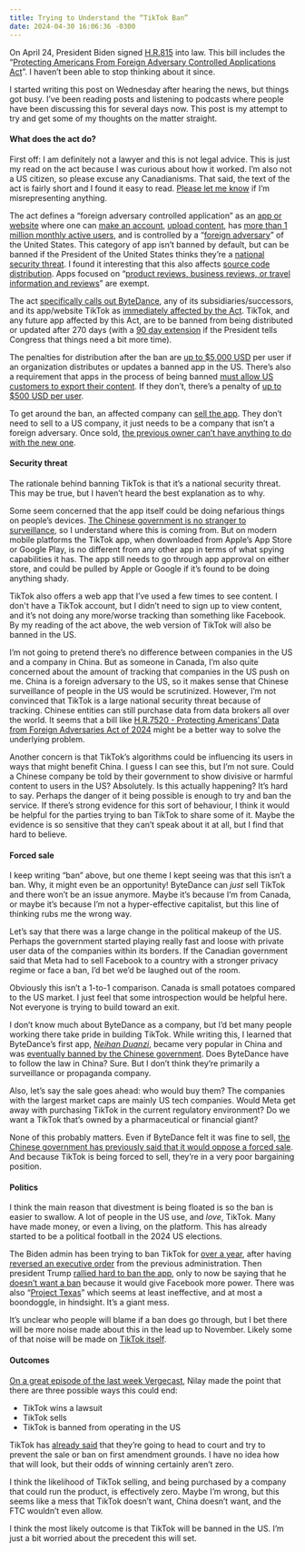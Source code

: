 ```yaml
---
title: Trying to Understand the “TikTok Ban”
date: 2024-04-30 16:06:36 -0300
---
```


On April 24, President Biden signed [H.R.815](https://www.congress.gov/bill/118th-congress/house-bill/815/text/enr) into law. This bill includes the “[Protecting Americans From Foreign Adversary Controlled Applications Act](https://www.congress.gov/bill/118th-congress/house-bill/815/text/enr#toc-HA3ED19E8F4F24124B4029233F64B1549)”. I haven’t been able to stop thinking about it since.

I started writing this post on Wednesday after hearing the news, but things got busy. I’ve been reading posts and listening to podcasts where people have been discussing this for several days now. This post is my attempt to try and get some of my thoughts on the matter straight.

#### What does the act do?
First off: I am definitely not a lawyer and this is not legal advice. This is just my read on the act because I was curious about how it worked. I’m also not a US citizen, so please excuse any Canadianisms. That said, the text of the act is fairly short and I found it easy to read. [Please let me know](https://mastodon.social/@gavinanderegg) if I’m misrepresenting anything.

The act defines a “foreign adversary controlled application” as an [app or website](https://www.congress.gov/bill/118th-congress/house-bill/815/text/enr#H0A2584ACDBA6421CB9228F949380BDFB) where one can [make an account](https://www.congress.gov/bill/118th-congress/house-bill/815/text/enr#H046152EA805B4BB59EF4B0D61FC28955), [upload content](https://www.congress.gov/bill/118th-congress/house-bill/815/text/enr#H20449E048F9F46999ACE330FF40F142A), has [more than 1 million monthly active users](https://www.congress.gov/bill/118th-congress/house-bill/815/text/enr#HE9A287BADE704149A56CE757C6333722), and is controlled by a “[foreign adversary](https://www.congress.gov/bill/118th-congress/house-bill/815/text/enr#H14ADA5ED58F64079B9A80EF8768B536B)” of the United States. This category of app isn’t banned by default, but can be banned if the President of the United States thinks they’re a [national security threat](https://www.congress.gov/bill/118th-congress/house-bill/815/text/enr#HC983D075793644D698D2342BEA2D707D). I found it interesting that this also affects [source code distribution](https://www.congress.gov/bill/118th-congress/house-bill/815/text/enr#H052BF57E9C8746E7A1B93A2B38E1396A). Apps focused on “[product reviews, business reviews, or travel information and reviews](https://www.congress.gov/bill/118th-congress/house-bill/815/text/enr#H1CC4FCDAE2F54BA1BC38BBA071BC5050)” are exempt.

The act [specifically calls out ByteDance](https://www.congress.gov/bill/118th-congress/house-bill/815/text/enr/#H0A2584ACDBA6421CB9228F949380BDFB), any of its subsidiaries/successors, and its app/website TikTok as [immediately affected by the Act](https://www.congress.gov/bill/118th-congress/house-bill/815/text/enr#H5E38C02E012E4FB5A5CCF1573A786032). TikTok, and any future app affected by this Act, are to be banned from being distributed or updated after 270 days (with a [90 day extension](https://www.congress.gov/bill/118th-congress/house-bill/815/text/enr#H22D8E2C85C144E68BDA42909FF197DB3) if the President tells Congress that things need a bit more time).

The penalties for distribution after the ban are [up to $5,000 USD](https://www.congress.gov/bill/118th-congress/house-bill/815/text/enr#H442D431CB5134108A7CF27D876EBF1BD) per user if an organization distributes or updates a banned app in the US. There’s also a requirement that apps in the process of being banned [must allow US customers to export their content](https://www.congress.gov/bill/118th-congress/house-bill/815/text/enr#H9031D21879F14124B906F1DDCE9BD2E3). If they don’t, there’s a penalty of [up to $500 USD per user](https://www.congress.gov/bill/118th-congress/house-bill/815/text/enr#H9C454A542ED14F3A9D856C1019D16754).

To get around the ban, an affected company can [sell the app](https://www.congress.gov/bill/118th-congress/house-bill/815/text/enr#HA57EDFC53CF14F2F90DF12402517E1F2). They don’t need to sell to a US company, it just needs to be a company that isn’t a foreign adversary. Once sold, [the previous owner can’t have anything to do with the new one](https://www.congress.gov/bill/118th-congress/house-bill/815/text/enr#HEDC02B8DE8754ABC97BC9710C50427BE).

#### Security threat
The rationale behind banning TikTok is that it’s a national security threat. This may be true, but I haven’t heard the best explanation as to why.

Some seem concerned that the app itself could be doing nefarious things on people’s devices. [The Chinese government is no stranger to surveillance](https://en.wikipedia.org/wiki/Mass_surveillance_in_China), so I understand where this is coming from. But on modern mobile platforms the TikTok app, when downloaded from Apple’s App Store or Google Play, is no different from any other app in terms of what spying capabilities it has. The app still needs to go through app approval on either store, and could be pulled by Apple or Google if it’s found to be doing anything shady.

TikTok also offers a web app that I’ve used a few times to see content. I don't have a TikTok account, but I didn’t need to sign up to view content, and it’s not doing any more/worse tracking than something like Facebook. By my reading of the act above, the web version of TikTok will also be banned in the US.

I’m not going to pretend there’s no difference between companies in the US and a company in China. But as someone in Canada, I’m also quite concerned about the amount of tracking that companies in the US push on me. China is a foreign adversary to the US, so it makes sense that Chinese surveillance of people in the US would be scrutinized. However, I’m not convinced that TikTok is a large national security threat because of tracking. Chinese entities can still purchase data from data brokers all over the world. It seems that a bill like [H.R.7520 - Protecting Americans’ Data from Foreign Adversaries Act of 2024](https://www.congress.gov/bill/118th-congress/house-bill/7520/text/rfs) might be a better way to solve the underlying problem.

Another concern is that TikTok’s algorithms could be influencing its users in ways that might benefit China. I guess I can see this, but I’m not sure. Could a Chinese company be told by their government to show divisive or harmful content to users in the US? Absolutely. Is this actually happening? It’s hard to say. Perhaps the danger of it being possible is enough to try and ban the service. If there’s strong evidence for this sort of behaviour, I think it would be helpful for the parties trying to ban TikTok to share some of it. Maybe the evidence is so sensitive that they can’t speak about it at all, but I find that hard to believe.

#### Forced sale
I keep writing “ban” above, but one theme I kept seeing was that this isn’t a ban. Why, it might even be an opportunity! ByteDance can *just* sell TikTok and there won’t be an issue anymore. Maybe it’s because I’m from Canada, or maybe it’s because I’m not a hyper-effective capitalist, but this line of thinking rubs me the wrong way.

Let’s say that there was a large change in the political makeup of the US. Perhaps the government started playing really fast and loose with private user data of the companies within its borders. If the Canadian government said that Meta had to sell Facebook to a country with a stronger privacy regime or face a ban, I’d bet we’d be laughed out of the room.

Obviously this isn’t a 1-to-1 comparison. Canada is small potatoes compared to the US market. I just feel that some introspection would be helpful here. Not everyone is trying to build toward an exit.

I don’t know much about ByteDance as a company, but I’d bet many people working there take pride in building TikTok. While writing this, I learned that ByteDance’s first app, *[Neihan Duanzi](https://en.wikipedia.org/wiki/ByteDance#Launch_of_first_apps)*, became very popular in China and was [eventually banned by the Chinese government](https://www.theguardian.com/world/2018/apr/21/no-joke-have-chinas-censors-gone-too-far-with-ban-on-humour-app). Does ByteDance have to follow the law in China? Sure. But I don’t think they’re primarily a surveillance or propaganda company.

Also, let’s say the sale goes ahead: who would buy them? The companies with the largest market caps are mainly US tech companies. Would Meta get away with purchasing TikTok in the current regulatory environment? Do we want a TikTok that’s owned by a pharmaceutical or financial giant?

None of this probably matters. Even if ByteDance felt it was fine to sell, [the Chinese government has previously said that it would oppose a forced sale](https://www.axios.com/2023/03/23/china-tiktok-bytedance-forced-sale). And because TikTok is being forced to sell, they’re in a very poor bargaining position.

#### Politics
I think the main reason that divestment is being floated is so the ban is easier to swallow. A lot of people in the US use, and *love*, TikTok. Many have made money, or even a living, on the platform. This has already started to be a political football in the 2024 US elections.

The Biden admin has been trying to ban TikTok for [over a year](https://www.theverge.com/2023/3/15/23642457/tiktok-sale-ban-threat-biden-administration-bytedance), after having [reversed an executive order](https://www.bbc.com/news/technology-57413227) from the previous administration. Then president Trump [rallied hard to ban the app](https://www.theverge.com/2020/8/1/21350578/tiktok-ban-president-trump-comments-order), only to now be saying that he [doesn’t want a ban](https://www.theverge.com/2024/3/11/24097416/donald-trump-has-even-more-to-say-about-the-tiktok-ban) because it would give Facebook more power. There was also “[Project Texas](https://www.theverge.com/2024/4/16/24132315/tiktok-bytedance-project-texas-china-silo)” which seems at least ineffective, and at most a boondoggle, in hindsight. It’s a giant mess.

It’s unclear who people will blame if a ban does go through, but I bet there will be more noise made about this in the lead up to November. Likely some of that noise will be made on [TikTok itself](https://www.theverge.com/24134360/tiktok-campaign-strategists-ban-divest-bill).

#### Outcomes
[On a great episode of the last week Vergecast](https://www.theverge.com/2024/4/25/24139724/tiktok-ban-sale-law-rabbit-r1-tesla-ipad-vergecast-podcast), Nilay made the point that there are three possible ways this could end:

* TikTok wins a lawsuit
* TikTok sells
* TikTok is banned from operating in the US

TikTok has [already said](https://www.theverge.com/24141539/tiktok-ban-bytedance-china-dc-circuit-supreme-court) that they’re going to head to court and try to prevent the sale or ban on first amendment grounds. I have no idea how that will look, but their odds of winning certainly aren’t zero.

I think the likelihood of TikTok selling, and being purchased by a company that could run the product, is effectively zero. Maybe I’m wrong, but this seems like a mess that TikTok doesn’t want, China doesn’t want, and the FTC wouldn’t even allow.

I think the most likely outcome is that TikTok will be banned in the US. I’m just a bit worried about the precedent this will set.
